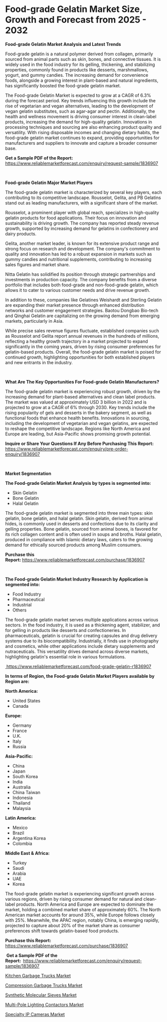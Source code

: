 <p><h1>Food-grade Gelatin Market Size, Growth and Forecast from 2025 - 2032</h1></p><p><strong>Food-grade Gelatin Market Analysis and Latest Trends</strong></p>
<p><p>Food-grade gelatin is a natural polymer derived from collagen, primarily sourced from animal parts such as skin, bones, and connective tissues. It is widely used in the food industry for its gelling, thickening, and stabilizing properties, commonly found in products like desserts, marshmallows, yogurt, and gummy candies. The increasing demand for convenience foods, alongside a growing interest in plant-based and natural ingredients, has significantly boosted the food-grade gelatin market.</p><p>The Food-grade Gelatin Market is expected to grow at a CAGR of 6.3% during the forecast period. Key trends influencing this growth include the rise of vegetarian and vegan alternatives, leading to the development of vegan gelatin substitutes, such as agar-agar and pectin. Additionally, the health and wellness movement is driving consumer interest in clean-label products, increasing the demand for high-quality gelatin. Innovations in processing techniques and sourcing are also enhancing product quality and versatility. With rising disposable incomes and changing dietary habits, the food-grade gelatin market continues to expand, providing opportunities for manufacturers and suppliers to innovate and capture a broader consumer base.</p></p>
<p><strong>Get a Sample PDF of the Report:&nbsp;</strong> <a href="https://www.reliablemarketforecast.com/enquiry/request-sample/1836907?utm_campaign=1899&utm_medium=2&utm_source=Github&utm_content=ia&utm_term=26032025&utm_id=food-grade-gelatin">https://www.reliablemarketforecast.com/enquiry/request-sample/1836907</a></p>
<p>&nbsp;</p>
<p><strong>Food-grade Gelatin Major Market Players</strong></p>
<p><p>The food-grade gelatin market is characterized by several key players, each contributing to its competitive landscape. Rousselot, Gelita, and PB Gelatins stand out as leading manufacturers, with a significant share of the market. </p><p>Rousselot, a prominent player with global reach, specializes in high-quality gelatin products for food applications. Their focus on innovation and sustainability is driving growth. The company has reported steady revenue growth, supported by increasing demand for gelatins in confectionery and dairy products.</p><p>Gelita, another market leader, is known for its extensive product range and strong focus on research and development. The company's commitment to quality and innovation has led to a robust expansion in markets such as gummy candies and nutritional supplements, contributing to increasing sales figures and market share.</p><p>Nitta Gelatin has solidified its position through strategic partnerships and investments in production capacity. The company benefits from a diverse portfolio that includes both food-grade and non-food-grade gelatin, which allows it to cater to various customer needs and drive revenue growth.</p><p>In addition to these, companies like Gelatines Weishardt and Sterling Gelatin are expanding their market presence through enhanced distribution networks and customer engagement strategies. Baotou Dongbao Bio-tech and Qinghai Gelatin are capitalizing on the growing demand from emerging markets, particularly in Asia.</p><p>While precise sales revenue figures fluctuate, established companies such as Rousselot and Gelita report annual revenues in the hundreds of millions, reflecting a healthy growth trajectory in a market projected to expand significantly in the coming years, driven by rising consumer preferences for gelatin-based products. Overall, the food-grade gelatin market is poised for continued growth, highlighting opportunities for both established players and new entrants in the industry.</p></p>
<p>&nbsp;</p>
<p><strong>What Are The Key Opportunities For Food-grade Gelatin Manufacturers?</strong></p>
<p><p>The food-grade gelatin market is experiencing robust growth, driven by the increasing demand for plant-based alternatives and clean label products. The market was valued at approximately USD 3 billion in 2022 and is projected to grow at a CAGR of 6% through 2030. Key trends include the rising popularity of gels and desserts in the bakery segment, as well as functional foods that enhance health benefits. Innovations in sourcing, including the development of vegetarian and vegan gelatins, are expected to reshape the competitive landscape. Regions like North America and Europe are leading, but Asia-Pacific shows promising growth potential.</p></p>
<p><strong>Inquire or Share Your Questions If Any Before Purchasing This Report:</strong> <a href="https://www.reliablemarketforecast.com/enquiry/pre-order-enquiry/1836907?utm_campaign=1899&utm_medium=2&utm_source=Github&utm_content=ia&utm_term=26032025&utm_id=food-grade-gelatin">https://www.reliablemarketforecast.com/enquiry/pre-order-enquiry/1836907</a></p>
<p>&nbsp;</p>
<p><strong>Market Segmentation</strong></p>
<p><strong>The Food-grade Gelatin Market Analysis by types is segmented into:</strong></p>
<p><ul><li>Skin Gelatin</li><li>Bone Gelatin</li><li>Halal Gelatin</li></ul></p>
<p><p>The food-grade gelatin market is segmented into three main types: skin gelatin, bone gelatin, and halal gelatin. Skin gelatin, derived from animal hides, is commonly used in desserts and confections due to its clarity and gelling properties. Bone gelatin, sourced from animal bones, is favored for its rich collagen content and is often used in soups and broths. Halal gelatin, produced in compliance with Islamic dietary laws, caters to the growing demand for ethically sourced products among Muslim consumers.</p></p>
<p><strong>Purchase this Report:&nbsp;</strong><a href="https://www.reliablemarketforecast.com/purchase/1836907?utm_campaign=1899&utm_medium=2&utm_source=Github&utm_content=ia&utm_term=26032025&utm_id=food-grade-gelatin">https://www.reliablemarketforecast.com/purchase/1836907</a></p>
<p>&nbsp;</p>
<p><strong>The Food-grade Gelatin Market Industry Research by Application is segmented into:</strong></p>
<p><ul><li>Food Industry</li><li>Pharmaceutical</li><li>Industrial</li><li>Others</li></ul></p>
<p><p>The food-grade gelatin market serves multiple applications across various sectors. In the food industry, it is used as a thickening agent, stabilizer, and for gelling in products like desserts and confectioneries. In pharmaceuticals, gelatin is crucial for creating capsules and drug delivery systems due to its biocompatibility. Industrially, it finds use in photography and cosmetics, while other applications include dietary supplements and nutraceuticals. This versatility drives demand across diverse markets, highlighting gelatin's essential role in various formulations.</p></p>
<p><a href="https://www.reliablemarketforecast.com/food-grade-gelatin-r1836907?utm_campaign=1899&utm_medium=2&utm_source=Github&utm_content=ia&utm_term=26032025&utm_id=food-grade-gelatin">&nbsp;https://www.reliablemarketforecast.com/food-grade-gelatin-r1836907</a></p>
<p><strong>In terms of Region, the Food-grade Gelatin Market Players available by Region are:</strong></p>
<p>
    <p> <strong> North America: </strong>
        <ul>
            <li>United States</li>
            <li>Canada</li>
        </ul>
        </p> 
    <p> <strong> Europe: </strong>
        <ul>
            <li>Germany</li>
            <li>France</li>
            <li>U.K.</li>
            <li>Italy</li>
            <li>Russia</li>
        </ul>
        </p> 
    <p> <strong> Asia-Pacific: </strong>
        <ul>
            <li>China</li>
            <li>Japan</li>
            <li>South Korea</li>
            <li>India</li>
            <li>Australia</li>
            <li>China Taiwan</li>
            <li>Indonesia</li>
            <li>Thailand</li>
            <li>Malaysia</li>
        </ul>
        </p> 
    <p> <strong> Latin America: </strong>
        <ul>
            <li>Mexico</li>
            <li>Brazil</li>
            <li>Argentina Korea</li>
            <li>Colombia</li>
        </ul>
        </p> 
    <p> <strong> Middle East & Africa: </strong>
        <ul>
            <li>Turkey</li>
            <li>Saudi</li>
            <li>Arabia</li>
            <li>UAE</li>
            <li>Korea</li>
        </ul>
    </p>
    </p>
<p><p>The food-grade gelatin market is experiencing significant growth across various regions, driven by rising consumer demand for natural and clean-label products. North America and Europe are expected to dominate the market, holding a combined market share of approximately 60%. The North American market accounts for around 35%, while Europe follows closely with 25%. Meanwhile, the APAC region, notably China, is emerging rapidly, projected to capture about 20% of the market share as consumer preferences shift towards gelatin-based food products.</p></p>
<p><strong>Purchase this Report: </strong><a href="https://www.reliablemarketforecast.com/purchase/1836907?utm_campaign=1899&utm_medium=2&utm_source=Github&utm_content=ia&utm_term=26032025&utm_id=food-grade-gelatin">https://www.reliablemarketforecast.com/purchase/1836907</a></p>
<p>&nbsp;<strong>Get a Sample PDF of the Report:&nbsp;&nbsp;</strong><a href="https://www.reliablemarketforecast.com/enquiry/request-sample/1836907?utm_campaign=1899&utm_medium=2&utm_source=Github&utm_content=ia&utm_term=26032025&utm_id=food-grade-gelatin">https://www.reliablemarketforecast.com/enquiry/request-sample/1836907</a></p>
<p><strong></strong></p>
<p><p><a href="https://github.com/mehakmiamid1/Market-Research-Report-List-1/blob/main/kitchen-garbage-trucks-market.md?utm_campaign=1899&utm_medium=2&utm_source=Github&utm_content=ia&utm_term=26032025&utm_id=food-grade-gelatin">Kitchen Garbage Trucks Market</a></p><p><a href="https://github.com/cobinaydin13/Market-Research-Report-List-1/blob/main/compression-garbage-trucks-market.md?utm_campaign=1899&utm_medium=2&utm_source=Github&utm_content=ia&utm_term=26032025&utm_id=food-grade-gelatin">Compression Garbage Trucks Market</a></p><p><a href="https://github.com/cachaskluwe/Market-Research-Report-List-1/blob/main/synthetic-molecular-sieves-market.md?utm_campaign=1899&utm_medium=2&utm_source=Github&utm_content=ia&utm_term=26032025&utm_id=food-grade-gelatin">Synthetic Molecular Sieves Market</a></p><p><a href="https://github.com/lelkohydesyj/Market-Research-Report-List-1/blob/main/multi-pole-lighting-contactors-market.md?utm_campaign=1899&utm_medium=2&utm_source=Github&utm_content=ia&utm_term=26032025&utm_id=food-grade-gelatin">Multi-Pole Lighting Contactors Market</a></p><p><a href="https://github.com/thanenegenqa/Market-Research-Report-List-1/blob/main/specialty-ip-cameras-market.md?utm_campaign=1899&utm_medium=2&utm_source=Github&utm_content=ia&utm_term=26032025&utm_id=food-grade-gelatin">Specialty IP Cameras Market</a></p></p>